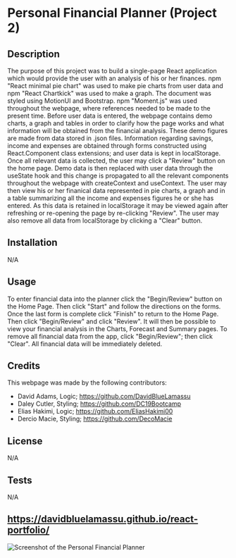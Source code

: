 # Personal Financial Planner (Project 2)

## Description
The purpose of this project was to build a single-page React application which would provide the user with an analysis of his or her finances. npm "React minimal pie chart" was used to make pie charts from user data and npm "React Chartkick" was used to make a graph. The document was styled using MotionUI and Bootstrap. npm "Moment.js" was used throughout the webpage, where references needed to be made to the present time. Before user data is entered, the webpage contains demo charts, a graph and tables in order to clarify how the page works and what information will be obtained from the financial analysis. These demo figures are made from data stored in .json files. Information regarding savings, income and expenses are obtained through forms constructed using React.Component class extensions; and user data is kept in localStorage. Once all relevant data is collected, the user may click a "Review" button on the home page. Demo data is then replaced with user data through the useState hook and this change is propagated to all the relevant components throughout the webpage with createContext and useContext. The user may then view his or her finanical data represented in pie charts, a graph and in a table summarizing all the income and expenses figures he or she has entered. As this data is retained in localStorage it may be viewed again after refreshing or re-opening the page by re-clicking "Review". The user may also remove all data from localStorage by clicking a "Clear" button.

## Installation
N/A

## Usage
To enter financial data into the planner click the "Begin/Review" button on the Home Page. Then click "Start" and follow the directions on the forms. Once the last form is complete click "Finish" to return to the Home Page. Then click "Begin/Review" and click "Review". It will then be possible to view your financial analysis in the Charts, Forecast and Summary pages. To remove all financial data from the app, click "Begin/Review"; then click "Clear". All financial data will be immediately deleted.

## Credits
This webpage was made by the following contributors:

- David Adams, Logic; https://github.com/DavidBlueLamassu 
- Daley Cutler, Styling; https://github.com/DC19Bootcamp 
- Elias Hakimi, Logic; https://github.com/EliasHakimi00 
- Dercio Macie, Styling; https://github.com/DecoMacie 

## License
N/A

## Tests
N/A

## https://davidbluelamassu.github.io/react-portfolio/

![Screenshot of the Personal Financial Planner](./public/assets/images/react-portfolio-screenshot.png)